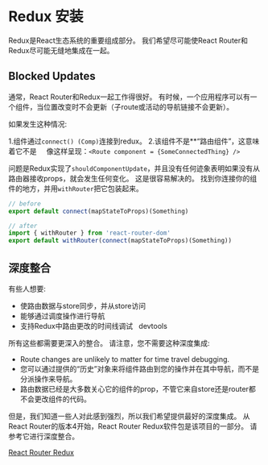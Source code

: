 # Redux 安装

Redux是React生态系统的重要组成部分。 我们希望尽可能使React Router和Redux尽可能无缝地集成在一起。

## Blocked Updates

通常，React Router和Redux一起工作得很好。 有时候，一个应用程序可以有一个组件，当位置改变时不会更新（子route或活动的导航链接不会更新）。

如果发生这种情况:

1.组件通过`connect() (Comp)`连接到redux。
2.该组件不是**“路由组件”，这意味着它不是
    像这样呈现：`<Route component = {SomeConnectedThing} />`

问题是Redux实现了`shouldComponentUpdate`，并且没有任何迹象表明如果没有从路由器接收props，就会发生任何变化。 这是很容易解决的。 找到你连接你的组件的地方，并用`withRouter`把它包装起来。

```js
// before
export default connect(mapStateToProps)(Something)

// after
import { withRouter } from 'react-router-dom'
export default withRouter(connect(mapStateToProps)(Something))
```

## 深度整合

有些人想要:

- 使路由数据与store同步，并从store访问
- 能够通过调度操作进行导航
- 支持Redux中路由更改的时间线调试
  devtools

所有这些都需要更深入的整合。 请注意，您不需要这种深度集成:

- Route changes are unlikely to matter for time travel debugging.
- 您可以通过提供的“历史”对象来将组件路由到您的操作并在其中导航，而不是分派操作来导航。
- 路由数据已经是大多数关心它的组件的prop，不管它来自store还是router都不会更改组件的代码。

但是，我们知道一些人对此感到强烈，所以我们希望提供最好的深度集成。 从React Router的版本4开始，React Router Redux软件包是该项目的一部分。 请参考它进行深度整合。

[React Router Redux](https://github.com/reacttraining/react-router/tree/master/packages/react-router-redux)
